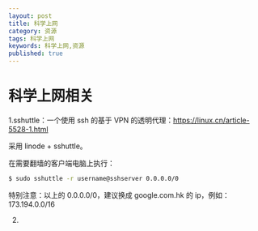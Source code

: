 ```yaml
---
layout: post
title: 科学上网
category: 资源
tags: 科学上网
keywords: 科学上网,资源
published: true
---
```


# 科学上网相关

1.sshuttle：一个使用 ssh 的基于 VPN 的透明代理：https://linux.cn/article-5528-1.html

采用 linode + sshuttle。

在需要翻墙的客户端电脑上执行：

```zsh
$ sudo sshuttle -r username@sshserver 0.0.0.0/0
```

特别注意：以上的 0.0.0.0/0，建议换成 google.com.hk 的 ip，例如：173.194.0.0/16

2.